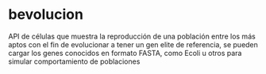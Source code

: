 bevolucion
==========

API de células que muestra la reproducción de una población entre los más aptos con el fin de evolucionar a tener un gen elite de referencia, se pueden cargar los genes conocidos en formato FASTA, como Ecoli u otros para simular comportamiento de poblaciones
